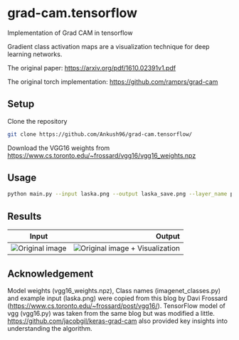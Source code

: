 # grad-cam.tensorflow
Implementation of Grad CAM in tensorflow

Gradient class activation maps are a visualization technique for deep learning networks.

The original paper: https://arxiv.org/pdf/1610.02391v1.pdf

The original torch implementation: https://github.com/ramprs/grad-cam

## Setup

Clone the repository
```sh
git clone https://github.com/Ankush96/grad-cam.tensorflow/
```
Download the VGG16 weights from https://www.cs.toronto.edu/~frossard/vgg16/vgg16_weights.npz

## Usage

```sh
python main.py --input laska.png --output laska_save.png --layer_name pool5
```

## Results

| Input | Output |
| ------|-----:|
| ![Original image][inp] | ![Original image + Visualization][out] |

[inp]: https://github.com/Ankush96/grad-cam.tensorflow/blob/master/laska.png
[out]: https://github.com/Ankush96/grad-cam.tensorflow/blob/master/laska_save.png

## Acknowledgement

Model weights (vgg16_weights.npz),  Class names (imagenet_classes.py) and example input (laska.png) were copied from this blog by Davi Frossard (https://www.cs.toronto.edu/~frossard/post/vgg16/). TensorFlow model of vgg (vgg16.py) was taken from the same blog but was modified a little. https://github.com/jacobgil/keras-grad-cam also provided key insights into understanding the algorithm.



